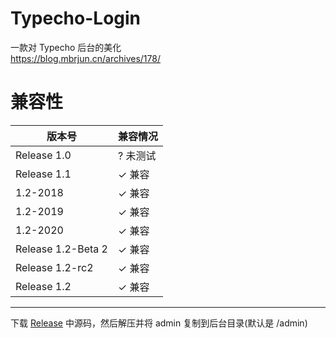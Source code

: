 # Typecho-Login  
一款对 Typecho 后台的美化  
https://blog.mbrjun.cn/archives/178/  
# 兼容性
|版本号|兼容情况|
|---|---|
|Release 1.0|? 未测试|
|Release 1.1|✓ 兼容|
|1.2-2018|✓ 兼容|
|1.2-2019|✓ 兼容|
|1.2-2020|✓ 兼容|
|Release 1.2-Beta 2|✓ 兼容|
|Release 1.2-rc2|✓ 兼容|
|Release 1.2|✓ 兼容|

---

下载 [Release](https://github.com/MBRjun/Typecho-Login/releases/) 中源码，然后解压并将 admin 复制到后台目录(默认是 /admin)  

